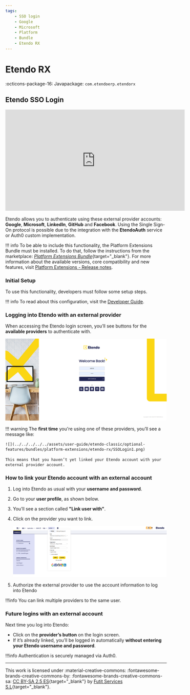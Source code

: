 ```yaml
---
tags: 
    - SSO login 
    - Google
    - Microsoft
    - Platform
    - Bundle
    - Etendo RX
---
```


# Etendo RX
:octicons-package-16: Javapackage: `com.etendoerp.etendorx`

## Etendo SSO Login

<iframe width="560" height="315" src="https://www.youtube.com/embed/S0bn2S7V07g?si=uK2sm_Nfn_W1RwxK" title="YouTube video player" frameborder="0" allow="accelerometer; autoplay; clipboard-write; encrypted-media; gyroscope; picture-in-picture; web-share" referrerpolicy="strict-origin-when-cross-origin" allowfullscreen></iframe>

Etendo allows you to authenticate using these external provider accounts: **Google**, **Microsoft**, **LinkedIn**, **GitHub** and **Facebook**. Using the Single Sign-On protocol is possible due to the integration with the **EtendoAuth** service or Auth0 custom implementation.

!!! info
    To be able to include this functionality, the Platform Extensions Bundle must be installed. To do that, follow the instructions from the marketplace: [_Platform Extensions Bundle_](https://marketplace.etendo.cloud/#/product-details?module=5AE4A287F2584210876230321FBEE614){target="\_blank"}. For more information about the available versions, core compatibility and new features, visit [Platform Extensions - Release notes](../../../../../whats-new/release-notes/etendo-classic/bundles/platform-extensions/release-notes.md).

### Initial Setup

To use this functionality, developers must follow some setup steps.

!!! info
    To read about this configuration, visit the [Developer Guide](../../../../../developer-guide/etendo-classic/bundles/platform/etendo-rx.md#etendo-sso-login).

### Logging into Etendo with an external provider

When accessing the Etendo login screen, you’ll see buttons for the **available providers** to authenticate with.

![](../../../../../assets/user-guide/etendo-classic/optional-features/bundles/platform-extensions/etendo-rx/SSOLogin2.png)

!!! warning
    The **first time** you're using one of these providers, you’ll see a message like:

    ![](../../../../../assets/user-guide/etendo-classic/optional-features/bundles/platform-extensions/etendo-rx/SSOLogin1.png)

    This means that you haven’t yet linked your Etendo account with your external provider account.

### How to link your Etendo account with an external account

1. Log into Etendo as usual with your **username and password**.  
2. Go to your **user profile**, as shown below.  
3. You’ll see a section called **"Link user with"**.  
4. Click on the provider you want to link.

    ![](../../../../../assets/user-guide/etendo-classic/optional-features/bundles/platform-extensions/etendo-rx/SSOLogin3.png)

5. Authorize the external provider to use the account information to log into Etendo 

!!!info
    You can link multiple providers to the same user.


### Future logins with an external account

Next time you log into Etendo:

- Click on the **provider’s button** on the login screen.
- If it’s already linked, you’ll be logged in automatically **without entering your Etendo username and password**.

!!!info
    Authentication is securely managed via Auth0.

---
This work is licensed under :material-creative-commons: :fontawesome-brands-creative-commons-by: :fontawesome-brands-creative-commons-sa: [ CC BY-SA 2.5 ES](https://creativecommons.org/licenses/by-sa/2.5/es/){target="_blank"} by [Futit Services S.L](https://etendo.software){target="_blank"}.